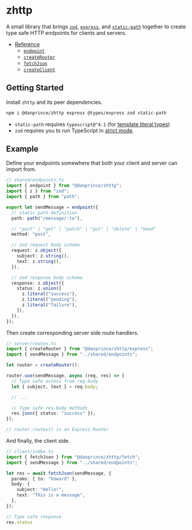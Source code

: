 # zhttp
A small library that brings [`zod`][zod], [`express`][express], and [`static-path`][static-path] together to create type safe HTTP endpoints for clients and servers.

- [Reference](./docs)
  - [`endpoint`](./docs/modules/index.md#endpoint)
  - [`createRouter`](./docs/modules/express.md#createRouter)
  - [`fetchJson`](./docs/modules/fetch.md#fetchJson)
  - [`createClient`](./docs/modules/fetch.md#createClient)

## Getting Started
Install `zhttp` and its peer dependencies.

```sh
npm i @danprince/zhttp express @types/express zod static-path
```

- `static-path` requires `typescript@^4.1` (for [template literal types](https://www.typescriptlang.org/docs/handbook/release-notes/typescript-4-1.html))
- `zod` requires you to run TypeScript in [strict mode](https://www.typescriptlang.org/tsconfig#strict).

## Example
Define your endpoints somewhere that both your client and server can import from.

```ts
// shared/endpoints.ts
import { endpoint } from "@danprince/zhttp";
import { z } from "zod";
import { path } from "path";

export let sendMessage = endpoint({
  // static-path definition
  path: path("/message/:to"),

  // "post" | "get" | "patch" | "put" | "delete" | "head"
  method: "post",

  // zod request body schema
  request: z.object({
    subject: z.string(),
    text: z.string(),
  }),

  // zod response body schema
  response: z.object({
    status: z.union([
      z.literal("success"),
      z.literal("pending"),
      z.literal("failure"),
    ]),
  }),
});
```

Then create corresponding server side route handlers.

```ts
// server/routes.ts
import { createRouter } from "@danprince/zhttp/express";
import { sendMessage } from "../shared/endpoints";

let router = createRouter();

router.use(sendMessage, async (req, res) => {
  // Type safe access from req.body
  let { subject, text } = req.body;

  // ...

  // Type safe res.body methods
  res.json({ status: "success" });
});

// router.routes() is an Express.Router
```

And finally, the client side.

```ts
// client/index.ts
import { fetchJson } from "@danprince/zhttp/fetch";
import { sendMessage } from "../shared/endpoints";

let res = await fetchJson(sendMessage, {
  params: { to: "howard" },
  body: {
    subject: "Hello!",
    text: "This is a message",
  },
});

// Type safe response
res.status
```

[express]: https://github.com/expressjs/express
[zod]: https://github.com/colinhacks/zod
[static-path]: https://github.com/garybernhardt/static-path
